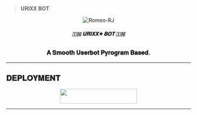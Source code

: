 
> 𝐔𝐑𝐈𝐗𝐗 𝐁𝐎𝐓  </b>
</h1>

<p align="center">
  <img src="https://graph.org/file/80efb1113eb780083dbec.jpg" alt="Romeo-RJ">
</p>

<h6 align="center">
  <b>🇮🇳 𝐔𝐑𝐈𝐗𝐗★𝐁𝐎𝐓 🇮🇳</b>
</h6>

<h3 align="center">
  <b>𝐀 𝐒𝐦𝐨𝐨𝐭𝐡 𝐔𝐬𝐞𝐫𝐛𝐨𝐭 𝐏𝐲𝐫𝐨𝐠𝐫𝐚𝐦 𝐁𝐚𝐬𝐞𝐝.</b>
</h3>

-------------------------
## 𝐃𝐄𝐏𝐋𝐎𝐘𝐌𝐄𝐍𝐓

<p align="center"><a href="http://dashboard.heroku.com/new?template=https://github.com/RRomeo-RJ/Romeo-UserBot"> <img src="https://img.shields.io/badge/Deploy%20On%20Heroku-black?style=for-the-badge&logo=heroku" width="210" height="40"/></a></p>

-------------------------
